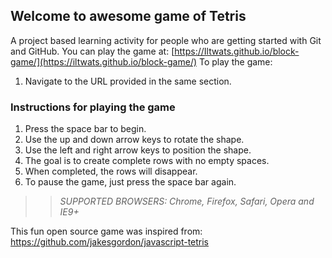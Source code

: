 ## Welcome to awesome game of Tetris

A project based learning activity for people who are getting started with Git and GitHub.
You can play the game at: [https://Iltwats.github.io/block-game/](https://iltwats.github.io/block-game/)
To play the game:
1. Navigate to the URL provided in the same section.

### Instructions for playing the game

1. Press the space bar to begin.
2. Use the up and down arrow keys to rotate the shape.
3. Use the left and right arrow keys to position the shape.
4. The goal is to create complete rows with no empty spaces.
5. When completed, the rows will disappear.
6. To pause the game, just press the space bar again.

>> _*SUPPORTED BROWSERS*: Chrome, Firefox, Safari, Opera and IE9+_

This fun open source game was inspired from: https://github.com/jakesgordon/javascript-tetris
